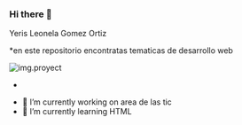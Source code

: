 ### Hi there 👋

Yeris Leonela Gomez Ortiz

*en este repositorio encontratas tematicas de desarrollo web

![img.proyect](https://cdn.computerhoy.com/sites/navi.axelspringer.es/public/styles/480/public/media/image/2019/03/lenguajes_programacion_odiados_amados_2019.jpg?itok=N85E5HT)

*
- 🔭 I’m currently working on area de las tic
- 🌱 I’m currently learning  HTML





